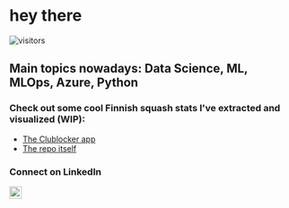 # hey there
![visitors](https://visitor-badge.glitch.me/badge?page_id=ilmarivikstrom&left_color=green&right_color=red)

## Main topics nowadays: **Data Science, ML, MLOps, Azure, Python** 

### Check out some cool Finnish squash stats I've extracted and visualized (WIP):
- [The Clublocker app](https://ilmarivikstrom-clublocker-srcapp-8snuhh.streamlit.app/)
- [The repo itself](https://github.com/ilmarivikstrom/clublocker)

### Connect on LinkedIn
<a href="https://linkedin.com/in/ilmarivikstrom/">
  <img align="left" alt="Ilmari's LinkedIn 🔗" width="22px" src="https://raw.githubusercontent.com/peterthehan/peterthehan/master/assets/linkedin.svg" />
</a>


<!--
**ilmarivikstrom/ilmarivikstrom** is a ✨ _special_ ✨ repository because its `README.md` (this file) appears on your GitHub profile.

Here are some ideas to get you started:

- 🔭 I’m currently working on ...
- 🌱 I’m currently learning ...
- 👯 I’m looking to collaborate on ...
- 🤔 I’m looking for help with ...
- 💬 Ask me about ...
- 📫 How to reach me: ...
- 😄 Pronouns: ...
- ⚡ Fun fact: ...
-->
